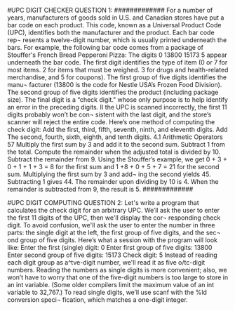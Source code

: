 #UPC DIGIT CHECKER QUESTION 1:
#############
For a number of years, manufacturers of goods sold in U.S. and Canadian stores
have put a bar code on each product. This code, known as a Universal Product
Code (UPC), identifies both the manufacturer and the product. Each bar code rep¬
resents a twelve-digit number, which is usually printed underneath the bars. For
example, the following bar code comes from a package of Stouffer's French Bread
Pepperoni Pizza:
The digits
0 13800 15173 5
appear underneath the bar code. The first digit identifies the type of item (0 or 7
for most items. 2 for items that must be weighed. 3 for drugs and health-related
merchandise, and 5 for coupons). The first group of five digits identifies the manu¬
facturer (13800 is the code for Nestle USA’s Frozen Food Division). The second
group of five digits identifies the product (including package size). The final digit
is a “check digit." whose only purpose is to help identify an error in the preceding
digits. II the UPC is scanned incorrectly, the first 11 digits probably won’t be con¬
sistent with the last digit, and the store’s scanner will reject the entire code.
Here’s one method of computing the check digit:
Add the first, third, fifth, seventh, ninth, and eleventh digits.
Add The second, fourth, sixth, eighth, and tenth digits.
4.1 Arithmetic Operators 57
Multiply the first sum by 3 and add it to the second sum.
Subtract 1 from the total.
Compute the remainder when the adjusted total is divided by 10.
Subtract the remainder from 9.
Using the Stouffer’s example, we get 0 + 3 + 0 + 1 + 1 + 3 = 8 for the first sum and
1 +8 + 0 + 5 + 7 = 21 for the second sum. Multiplying the first sum by 3 and add¬
ing the second yields 45. Subtracting 1 gives 44. The remainder upon dividing by
10 is 4. When the remainder is subtracted from 9, the result is 5.
#############

#UPC DIGIT COMPUTING QUESTION 2:
Let's write a program that calculates the check digit for an arbitrary UPC.
We’ll ask the user to enter the first 11 digits of the UPC, then we'll display the cor¬
responding check digit. To avoid confusion, we'll ask the user to enter the number
in three parts: the single digit at the left, the first group of five digits, and the sec¬
ond group of five digits. Here’s what a session with the program will look like:
Enter the first (single) digit: 0
Enter first group of five digits: 13800
Enter second group of five digits: 15173
Check digit: 5
Instead of reading each digit group as a^tve-digit number, we'll read it as five
o/tc-digit numbers. Reading the numbers as single digits is more convenient; also,
we won’t have to worry that one of the five-digit numbers is too large to store in an
int variable. (Some older compilers limit the maximum value of an int variable
to 32,767.) To read single digits, we’ll use scanf with the %ld conversion speci¬
fication, which matches a one-digit integer.